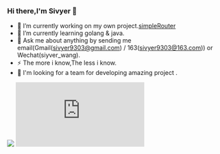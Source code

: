 ### Hi there,I'm Sivyer 👋 
- 🔭 I’m currently working on my own project.[simpleRouter](https://github.com/Sivyer9303/simpleRouter) 
- 🌱 I’m currently learning golang & java.
- 💬 Ask me about anything by sending me email(Gmail(sivyer9303@gmail.com) / 163(sivyer9303@163.com)) or Wechat(siyver_wang).
- ⚡ The more i know,The less i know.
- 🤔 I'm looking for a team for developing amazing project .

<!--
**Sivyer9303/Sivyer9303** is a ✨ _special_ ✨ repository because its `README.md` (this file) appears on your GitHub profile.

Here are some ideas to get you started:

- 🔭 I’m currently working on ...
- 🌱 I’m currently learning ...
- 👯 I’m looking to collaborate on ...
- 🤔 I’m looking for help with ...
- 💬 Ask me about ...
- 📫 How to reach me: ...
- 😄 Pronouns: ...
- ⚡ Fun fact: ...
-->

![](https://github-readme-stats.vercel.app/api?username=Sivyer9303)
![](https://api.ixiaowai.cn/api/api.php)
